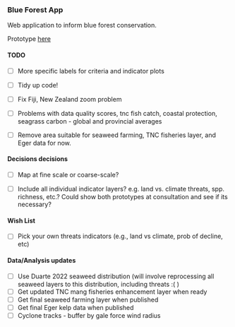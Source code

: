 ### Blue Forest App

Web application to inform blue forest conservation.

Prototype [here](https://global-wetlands.shinyapps.io/blue-forests-app/)

#### TODO

- [ ] More specific labels for criteria and indicator plots

- [ ] Tidy up code!

- [ ] Fix Fiji, New Zealand zoom problem

- [ ] Problems with data quality scores, tnc fish catch, coastal protection, seagrass carbon - global and provincial averages

- [ ] Remove area suitable for seaweed farming, TNC fisheries layer, and Eger data for now.

#### Decisions decisions

- [ ] Map at fine scale or coarse-scale?

- [ ] Include all individual indicator layers? e.g. land vs. climate threats, spp. richness, etc.? Could show both prototypes at consultation and see if its necessary?

#### Wish List

- [ ] Pick your own threats indicators (e.g., land vs climate, prob of decline, etc)

#### Data/Analysis updates 

- [ ] Use Duarte 2022 seaweed distribution (will involve reprocessing all seaweed layers to this distribution, including threats :( )
- [ ] Get updated TNC mang fisheries enhancement layer when ready
- [ ] Get final seaweed farming layer when published
- [ ] Get final Eger kelp data when published
- [ ] Cyclone tracks - buffer by gale force wind radius
